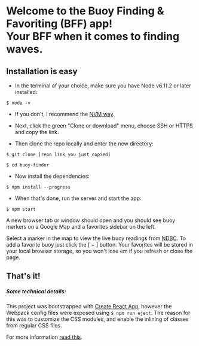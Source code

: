 # Welcome to the Buoy Finding & Favoriting (BFF) app! <br>Your BFF when it comes to finding waves.

## Installation is easy

- In the terminal of your choice, make sure you have Node v6.11.2 or later installed:

`$ node -v`

- If you don't, I recommend the [NVM way](https://www.sitepoint.com/quick-tip-multiple-versions-node-nvm/).

- Next, click the green "Clone or download" menu, choose SSH or HTTPS and copy the link.

- Then clone the repo locally and enter the new directory:

`$ git clone [repo link you just copied]`

`$ cd buoy-finder`

- Now install the dependencies:

`$ npm install --progress`

- When that's done, run the server and start the app:

`$ npm start`

A new browser tab or window should open and you should see buoy markers on a Google Map and a favorites sidebar on the left.

Select a marker in the map to view the live buoy readings from [NDBC](http://www.ndbc.noaa.gov/rss/ndbc_obs_search.php?lat=40N&lon=73W&radius=100).
To add a favorite buoy just click the [ + ] button.
Your favorites will be stored in your local browser storage, so you won't lose em
if you refresh or close the page.

## That's it!

##### Some technical details:

This project was bootstrapped with [Create React App](https://github.com/facebookincubator/create-react-app),
however the Webpack config files were exposed using `$ npm run eject`. The reason for this
was to customize the CSS modules, and enable the inlining of classes from regular CSS files.

For more information [read this](https://medium.com/nulogy/how-to-use-css-modules-with-create-react-app-9e44bec2b5c2).
